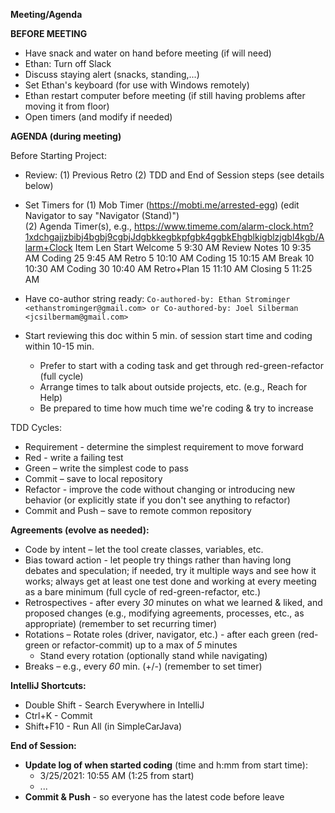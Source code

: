 **Meeting/Agenda**

**BEFORE MEETING**

- Have snack and water on hand before meeting (if will need)
- Ethan: Turn off Slack
- Discuss staying alert (snacks, standing,...)
- Set Ethan's keyboard (for use with Windows remotely)
- Ethan restart computer before meeting (if still having problems after moving it from floor)
- Open timers (and modify if needed)

**AGENDA (during meeting)**

Before Starting Project:

- Review:
  (1) Previous Retro 
  (2) TDD and End of Session steps (see details below)

- Set Timers for
  (1) Mob Timer (https://mobti.me/arrested-egg) (edit Navigator to say "Navigator (Stand)")  
  (2) Agenda Timer(s), e.g., https://www.timeme.com/alarm-clock.htm?1xdchgajjzbibj4bgbj9cgbjJdgbkkegbkpfgbk4ggbkEhgblkigblzjgbl4kgb/Alarm+Clock
          Item	       Len	 Start
          Welcome	      5	 9:30 AM
          Review Notes 10	 9:35 AM
          Coding	     25	 9:45 AM
          Retro	        5	10:10 AM
          Coding	     15	10:15 AM
          Break        10	10:30 AM
          Coding	     30	10:40 AM
          Retro+Plan   15	11:10 AM
          Closing	      5	11:25 AM

- Have co-author string ready:
        ``
        Co-authored-by: Ethan Strominger <ethanstrominger@gmail.com>
        or
        Co-authored-by: Joel Silberman <jcsilbermam@gmail.com>
        ``
- Start reviewing this doc within 5 min. of session start time and coding within 10-15 min.
  - Prefer to start with a coding task and get through red-green-refactor (full cycle)
  - Arrange times to talk about outside projects, etc. (e.g., Reach for Help)
  - Be prepared to time how much time we're coding & try to increase

TDD Cycles:

- Requirement - determine the simplest requirement to move forward
- Red - write a failing test
- Green – write the simplest code to pass
- Commit – save to local repository
- Refactor - improve the code without changing or introducing new behavior (or explicitly state if you don't see anything to refactor)
- Commit and Push – save to remote common repository

**Agreements (evolve as needed):**

- Code by intent – let the tool create classes, variables, etc.
- Bias toward action - let people try things rather than having long debates and speculation; if needed, try it multiple ways and see how it works; always get at least one test done and working at every meeting as a bare minimum (full cycle of red-green-refactor, etc.)
- Retrospectives - after every _30_ minutes on what we learned & liked, and proposed changes (e.g., modifying agreements, processes, etc., as appropriate) (remember to set recurring timer)
- Rotations
  – Rotate roles (driver, navigator, etc.) - after each green (red-green or refactor-commit) up to a max of _5_ minutes
  - Stand every rotation (optionally stand while navigating)
- Breaks – e.g., every _60_ min. (+/-) (remember to set timer)


**IntelliJ Shortcuts:**

- Double Shift - Search Everywhere in IntelliJ
- Ctrl+K - Commit
- Shift+F10 - Run All (in SimpleCarJava)

**End of Session:**

- **Update log of when started coding** (time and h:mm from start time):
  - 3/25/2021: 10:55 AM (1:25 from start)
  - ...
- **Commit & Push** - so everyone has the latest code before leave
